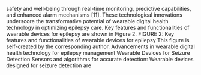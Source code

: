 safety and well-being through real-time monitoring, predictive capabilities, and enhanced alarm
mechanisms [11]. These technological innovations underscore the transformative potential of wearable
digital health technology in optimizing epilepsy care. Key features and functionalities of wearable devices
for epilepsy are shown in Figure 2.
FIGURE 2: Key features and functionalities of wearable devices for
epilepsy
This figure is self-created by the corresponding author.
Advancements in wearable digital health technology for epilepsy
management
Wearable Devices for Seizure Detection
Sensors and algorithms for accurate detection: Wearable devices designed for seizure detection are